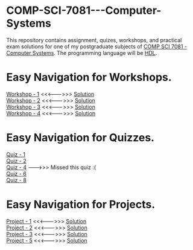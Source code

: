 # COMP-SCI-7081---Computer-Systems  
This repository contains assignment, quizes, workshops, and practical exam solutions for one of my postgraduate subjects of [COMP SCI 7081 - Computer Systems](https://www.adelaide.edu.au/course-outlines/102691/1/sem-2/). The programming language will be [HDL](https://en.wikipedia.org/wiki/Hardware_description_language).  

# Easy Navigation for Workshops.  
[Workshop - 1](https://github.com/Vanditg/COMP-SCI-7081---Computer-Systems/tree/master/Workshop/Workshop%20-%201/problem) <<<--->>> [Solution](https://github.com/Vanditg/COMP-SCI-7081---Computer-Systems/tree/master/Workshop/Workshop%20-%201)  
[Workshop - 2](https://github.com/Vanditg/COMP-SCI-7081---Computer-Systems/tree/master/Workshop/Workshop%20-%202/Problem) <<<--->>> [Solution](https://github.com/Vanditg/COMP-SCI-7081---Computer-Systems/tree/master/Workshop/Workshop%20-%202)    
[Workshop - 3](https://github.com/Vanditg/COMP-SCI-7081---Computer-Systems/tree/master/Workshop/Workshop%20-%203/Problem) <<<--->>> [Solution](https://github.com/Vanditg/COMP-SCI-7081---Computer-Systems/tree/master/Workshop/Workshop%20-%203)  
[Workshop - 4](https://github.com/Vanditg/COMP-SCI-7081---Computer-Systems/tree/master/Workshop/Workshop%20-%204/Problem) <<<--->>> [Solution](https://github.com/Vanditg/COMP-SCI-7081---Computer-Systems/tree/master/Workshop/Workshop%20-%204)  

# Easy Navigation for Quizzes.  
[Quiz - 1](https://github.com/Vanditg/COMP-SCI-7081---Computer-Systems/blob/master/Quiz/Quiz%20-%20Lecture%201.pdf)  
[Quiz - 2](https://github.com/Vanditg/COMP-SCI-7081---Computer-Systems/blob/master/Quiz/Quiz%20-%20Lecture%202.pdf)  
[Quiz - 4](https://github.com/Vanditg/COMP-SCI-7081---Computer-Systems) --->>> Missed this quiz :(  
[Quiz - 6](https://github.com/Vanditg/COMP-SCI-7081---Computer-Systems/blob/master/Quiz/Quiz%20-%20Lecture%206.pdf)  
[Quiz - 8](https://github.com/Vanditg/COMP-SCI-7081---Computer-Systems/blob/master/Quiz/Quiz%20-%20Lecture%208.pdf)  

# Easy Navigation for Projects.  
[Project - 1](https://github.com/Vanditg/COMP-SCI-7081---Computer-Systems/tree/master/Project/Project%20-%201/Problem) <<<--->>> [Solution](https://github.com/Vanditg/COMP-SCI-7081---Computer-Systems/tree/master/Project/Project%20-%201)  
[Project - 2](https://github.com/Vanditg/COMP-SCI-7081---Computer-Systems/tree/master/Project/Project%20-%202/Problem) <<<--->>> [Solution](https://github.com/Vanditg/COMP-SCI-7081---Computer-Systems/tree/master/Project/Project%20-%202)  
[Project - 3](https://github.com/Vanditg/COMP-SCI-7081---Computer-Systems/tree/master/Project/Project%20-%203/Problem) <<<--->>> [Solution](https://github.com/Vanditg/COMP-SCI-7081---Computer-Systems/tree/master/Project/Project%20-%203)  
[Project - 5](https://github.com/Vanditg/COMP-SCI-7081---Computer-Systems/tree/master/Project/project%20-%205/Problem) <<<--->>> [Solution](https://github.com/Vanditg/COMP-SCI-7081---Computer-Systems/tree/master/Project/project%20-%205)  